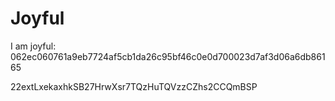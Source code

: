 # Joyful

I am joyful: 062ec060761a9eb7724af5cb1da26c95bf46c0e0d700023d7af3d06a6db86165


22extLxekaxhkSB27HrwXsr7TQzHuTQVzzCZhs2CCQmBSP